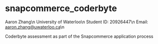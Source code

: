 # snapcommerce_coderbyte

Aaron Zhang\n
University of Waterloo\n
Student ID: 20926447\n
Email: aaron.zhang@uwaterloo.ca\n

Coderbyte assessment as part of the Snapcommerce application process
